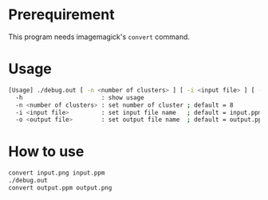 # Prerequirement 
This program needs imagemagick's `convert` command.

# Usage

```sh
[Usage] ./debug.out [ -n <number of clusters> ] [ -i <input file> ] [ -o <output file> ]
  -h                      : show usage
  -n <number of clusters> : set number of cluster ; default = 8
  -i <input file>         : set input file name   ; default = input.ppm
  -o <output file>        : set output file name  ; default = output.ppm
```

# How to use

```sh
convert input.png input.ppm
./debug.out
convert output.ppm output.png
```
